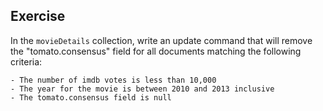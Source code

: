 ## Exercise

In the `movieDetails` collection, write an update command that will remove the "tomato.consensus" field for all documents matching the following criteria:

    - The number of imdb votes is less than 10,000
    - The year for the movie is between 2010 and 2013 inclusive
    - The tomato.consensus field is null
